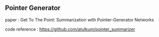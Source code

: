 ## Pointer Generator

paper : Get To The Point: Summarization with Pointer-Generator Networks

code reference : https://github.com/atulkum/pointer_summarizer
